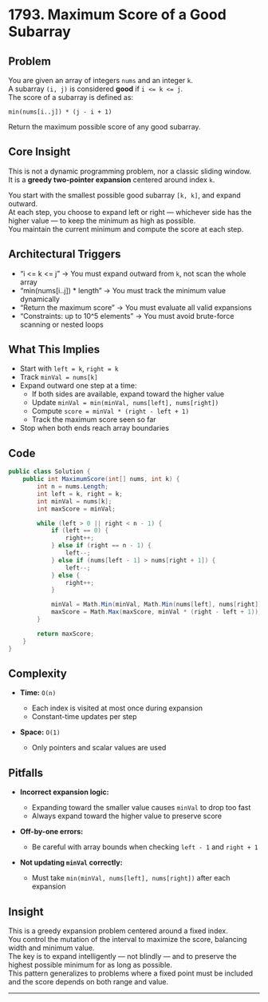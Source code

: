 # 1793. Maximum Score of a Good Subarray

## Problem

You are given an array of integers `nums` and an integer `k`.  
A subarray `(i, j)` is considered **good** if `i <= k <= j`.  
The score of a subarray is defined as:
```
min(nums[i..j]) * (j - i + 1)
```

Return the maximum possible score of any good subarray.

## Core Insight

This is not a dynamic programming problem, nor a classic sliding window.  
It is a **greedy two-pointer expansion** centered around index `k`.

You start with the smallest possible good subarray `[k, k]`, and expand outward.  
At each step, you choose to expand left or right — whichever side has the higher value — to keep the minimum as high as possible.  
You maintain the current minimum and compute the score at each step.

## Architectural Triggers

- “i <= k <= j” → You must expand outward from `k`, not scan the whole array
- “min(nums[i..j]) * length” → You must track the minimum value dynamically
- “Return the maximum score” → You must evaluate all valid expansions
- “Constraints: up to 10^5 elements” → You must avoid brute-force scanning or nested loops

## What This Implies

- Start with `left = k`, `right = k`
- Track `minVal = nums[k]`
- Expand outward one step at a time:
  - If both sides are available, expand toward the higher value
  - Update `minVal = min(minVal, nums[left], nums[right])`
  - Compute `score = minVal * (right - left + 1)`
  - Track the maximum score seen so far
- Stop when both ends reach array boundaries

## Code

```csharp
public class Solution {
    public int MaximumScore(int[] nums, int k) {
        int n = nums.Length;
        int left = k, right = k;
        int minVal = nums[k];
        int maxScore = minVal;

        while (left > 0 || right < n - 1) {
            if (left == 0) {
                right++;
            } else if (right == n - 1) {
                left--;
            } else if (nums[left - 1] > nums[right + 1]) {
                left--;
            } else {
                right++;
            }

            minVal = Math.Min(minVal, Math.Min(nums[left], nums[right]));
            maxScore = Math.Max(maxScore, minVal * (right - left + 1));
        }

        return maxScore;
    }
}
```

## Complexity

- **Time:** `O(n)`  
  - Each index is visited at most once during expansion
  - Constant-time updates per step

- **Space:** `O(1)`  
  - Only pointers and scalar values are used

## Pitfalls

- **Incorrect expansion logic:**  
  - Expanding toward the smaller value causes `minVal` to drop too fast
  - Always expand toward the higher value to preserve score

- **Off-by-one errors:**  
  - Be careful with array bounds when checking `left - 1` and `right + 1`

- **Not updating `minVal` correctly:**  
  - Must take `min(minVal, nums[left], nums[right])` after each expansion

## Insight

This is a greedy expansion problem centered around a fixed index.  
You control the mutation of the interval to maximize the score, balancing width and minimum value.  
The key is to expand intelligently — not blindly — and to preserve the highest possible minimum for as long as possible.  
This pattern generalizes to problems where a fixed point must be included and the score depends on both range and value.



---

